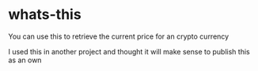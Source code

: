 # whats-this

You can use this to retrieve the current price for an crypto currency

I used this in another project and thought it will make sense 
to publish this as an own